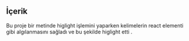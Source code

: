 ## İçerik
Bu proje bir  metinde higlight işlemini yaparken kelimelerin react elementi gibi algılanmasını sağladı ve bu şekilde higlight etti .









